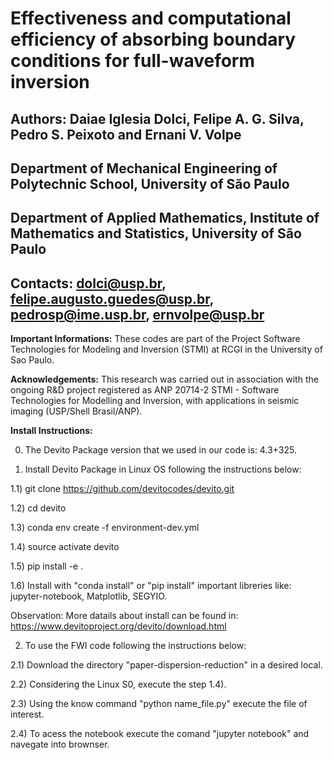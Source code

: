 # Effectiveness and computational efficiency of absorbing boundary conditions for full-waveform inversion

## Authors: Daiae Iglesia Dolci, Felipe A. G. Silva, Pedro S. Peixoto and Ernani V. Volpe

## Department of Mechanical Engineering of Polytechnic School, University of São Paulo

## Department of Applied Mathematics, Institute of Mathematics and Statistics, University of São Paulo

## Contacts: dolci@usp.br, felipe.augusto.guedes@usp.br, pedrosp@ime.usp.br, ernvolpe@usp.br

**Important Informations:** These codes are part of the Project Software Technologies for Modeling and Inversion (STMI) at RCGI in the  University of Sao Paulo.

**Acknowledgements:** This research was carried out in association with the ongoing R&D project registered as ANP 20714-2 STMI - Software Technologies for Modelling and Inversion, with applications in seismic imaging (USP/Shell Brasil/ANP).


**Install Instructions:**

0) The Devito Package version that we used in our code is: 4.3+325.

1) Install Devito Package in Linux OS following the instructions below:

1.1) git clone https://github.com/devitocodes/devito.git

1.2) cd devito

1.3) conda env create -f environment-dev.yml

1.4) source activate devito

1.5) pip install -e .

1.6) Install with "conda install" or "pip install" important libreries like: jupyter-notebook, Matplotlib, SEGYIO.

Observation: More datails about install can be found in: https://www.devitoproject.org/devito/download.html

2) To use the FWI code following the instructions below:

2.1) Download the directory "paper-dispersion-reduction" in a desired local.

2.2) Considering the Linux S0, execute the step 1.4).

2.3) Using the know command "python name_file.py" execute the file of interest.

2.4) To acess the notebook execute the comand "jupyter notebook" and navegate into brownser.
